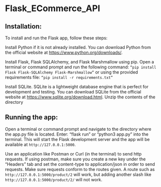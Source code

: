 # Flask_ECommerce_API

## Installation:

To install and run the Flask app, follow these steps:

Install Python if it is not already installed. You can download Python from the official website at https://www.python.org/downloads/.

Install Flask, Flask SQLAlchemy, and Flask Marshmallow using pip. Open a terminal or command prompt and run the following command: 
`“pip install Flask Flask-SQLAlchemy Flask-Marshmallow”`
or using the provided requirements file:
`“pip install -r requirements.txt”`

Install SQLite. SQLite is a lightweight database engine that is perfect for development and testing. You can download SQLite from the official website at https://www.sqlite.org/download.html.
Unzip the contents of the directory

## Running the app:
Open a terminal or command prompt and navigate to the directory where the app.py file is located.
Enter: “flask run” or “python3 app.py” into the terminal. This will start the Flask development server and the app will be available at `http://127.0.0.1:5000`. 

Use an application like Postman or Curl (in the terminal) to send http requests. If using postman, make sure you create a new key under the “Headers” tab and set the content-type to application/json in order to send requests.
Make sure requests conform to the routes given. A route such as `http://127.0.0.1:5000/product/2` will work, but adding another slash like `http://127.0.0.1:5000/product/2/` will not work.
